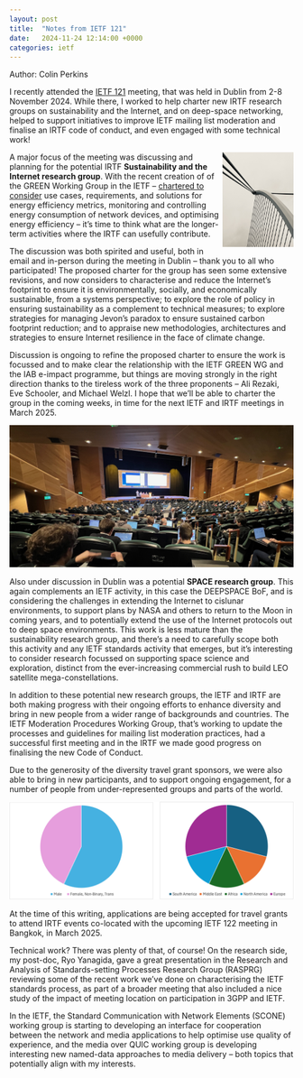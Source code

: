 ```yaml
---
layout: post
title:  "Notes from IETF 121"
date:   2024-11-24 12:14:00 +0000
categories: ietf
---
```

Author: Colin Perkins

I recently attended the  [IETF 121](https://datatracker.ietf.org/meeting/121/proceedings)
meeting, that was held in Dublin from 2-8 November 2024. While there, I
worked to help charter new IRTF research groups on sustainability and the
Internet, and on deep-space networking, helped to support initiatives to
improve IETF mailing list moderation and finalise an IRTF code of conduct,
and even engaged with some technical work!

<img src="/assets/images/IMG_1428.jpg" width=25% style="float:right">

A major focus of the meeting was discussing and planning for the potential
IRTF **Sustainability and the Internet research group**. With the recent
creation of of the GREEN Working Group in the IETF – [chartered to
consider](https://www.ietf.org/blog/green-wg/) use cases, requirements, and
solutions for energy efficiency metrics, monitoring and controlling energy
consumption of network devices, and optimising energy efficiency – it’s
time to think what are the longer-term activities where the IRTF can
usefully contribute. 

The discussion was both spirited and useful, both in email and in-person
during the meeting in Dublin – thank you to all who participated! The
proposed charter for the group has seen some extensive revisions, and now
considers to characterise and reduce the Internet’s footprint to ensure it
is environmentally, socially, and economically sustainable, from a systems
perspective; to explore the role of policy in ensuring sustainability as a
complement to technical measures; to explore strategies for managing
Jevon’s paradox to ensure sustained carbon footprint reduction; and to
appraise new methodologies, architectures and strategies to ensure Internet
resilience in the face of climate change.

Discussion is ongoing  to refine the proposed charter to ensure the work is
focussed and to make clear the relationship with the IETF GREEN WG and the
IAB e-impact programme, but things are moving strongly in the right
direction thanks to the tireless work of the three proponents – Ali Rezaki,
Eve Schooler, and Michael Welzl. I hope that we’ll be able to charter the
group in the coming weeks, in time for the next IETF and IRTF meetings in
March 2025.

![image](/assets/images/IMG_1442.jpg)

Also under discussion in Dublin was a potential **SPACE research group**.
This again complements an IETF activity, in this case the DEEPSPACE BoF,
and is considering the challenges in extending the Internet to cislunar
environments, to support plans by NASA and others to return to the Moon in
coming years, and to potentially extend the use of the Internet protocols
out to deep space environments. This work is less mature than the
sustainability research group, and there’s a need to carefully scope both
this activity and any IETF standards activity that emerges, but it’s
interesting to consider research focussed on supporting space science and
exploration, distinct from the ever-increasing commercial rush to build LEO
satellite mega-constellations.

In addition to these potential new research groups, the IETF and IRTF are
both making progress with their ongoing efforts to enhance diversity and
bring in new people from a wider range of backgrounds and countries. The
IETF Moderation Procedures Working Group, that’s working to update the
processes and guidelines for mailing list moderation practices, had a
successful first meeting and in the IRTF we made good progress on
finalising the new Code of Conduct. 

Due to the generosity of the diversity travel grant sponsors, we were also
able to bring in new participants, and to support ongoing engagement, for a
number of people from under-represented groups and parts of the world.

![image](/assets/images/travelgrants-121.png)

At the time of this writing, applications are being accepted for travel
grants to attend IRTF events co-located with the upcoming IETF 122 meeting
in Bangkok, in March 2025.

Technical work? There was plenty of that, of course! On the research side,
my post-doc, Ryo Yanagida, gave a great presentation in the Research and
Analysis of Standards-setting Processes Research Group (RASPRG) reviewing
some of the recent work we’ve done on characterising the IETF standards
process, as part of a broader meeting that also included a nice study of
the impact of meeting location on participation in 3GPP and IETF.

In the IETF, the Standard Communication with Network Elements (SCONE)
working group is starting to developing an interface for cooperation
between the network and media applications to help optimise use quality of
experience, and the media over QUIC working group is developing interesting
new named-data approaches to media delivery – both topics that potentially
align with my interests.


